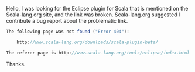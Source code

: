 Hello, I was looking for the Eclipse plugin for Scala that is mentioned on the Scala-lang.org site, and the link was broken. Scala-lang.org suggested I contribute a bug report about the problematic link.

```scala
The following page was not found ("Error 404"):

    http://www.scala-lang.org/downloads/scala-plugin-beta/ 

The referer page is http://www.scala-lang.org/tools/eclipse/index.html
```

Thanks.
